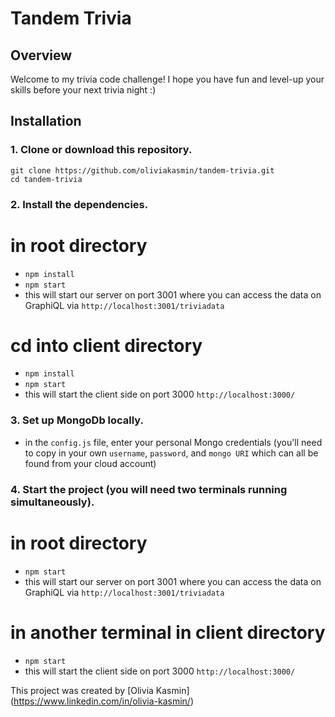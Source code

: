 # Tandem Trivia

## Overview

Welcome to my trivia code challenge! I hope you have fun and level-up your skills before your next trivia night :)

## Installation

### 1. Clone or download this repository.

```
git clone https://github.com/oliviakasmin/tandem-trivia.git
cd tandem-trivia
```

### 2. Install the dependencies.

# in root directory

- `npm install`
- `npm start`
- this will start our server on port 3001 where you can access the data on GraphiQL via `http://localhost:3001/triviadata`

# cd into client directory

- `npm install`
- `npm start`
- this will start the client side on port 3000 `http://localhost:3000/`

### 3. Set up MongoDb locally.

- in the `config.js` file, enter your personal Mongo credentials (you'll need to copy in your own `username`, `password`, and `mongo URI` which can all be found from your cloud account)

### 4. Start the project (you will need two terminals running simultaneously).

# in root directory

- `npm start`
- this will start our server on port 3001 where you can access the data on GraphiQL via `http://localhost:3001/triviadata`

# in another terminal in client directory

- `npm start`
- this will start the client side on port 3000 `http://localhost:3000/`

This project was created by [Olivia Kasmin] (https://www.linkedin.com/in/olivia-kasmin/)
